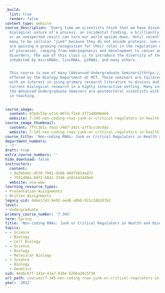 ```yaml
---
_build:
  list: true
  render: false
content_type: website
course_description: 'Every time we scientists think that we have dissected the precise
  biological nature of a process, an incidental finding, a brilliantly designed experiment,
  or an unexpected result can turn our world upside down. Until recently thought by
  many to be cellular "junk" because they do not encode proteins, non-coding RNAs
  are gaining a growing recognition for their roles in the regulation of a wide scope
  of processes, ranging from embryogenesis and development to cancer and degenerative
  disorders. The aim of this class is to introduce the diversity of the RNA world,
  inhabited by microRNAs, lincRNAs, piRNAs, and many others.


  This course is one of many [Advanced Undergraduate Seminars](https://biology.mit.edu/undergraduate/course_listings/advanced_undergraduate_seminars)
  offered by the Biology Department at MIT. These seminars are tailored for students
  with an interest in using primary research literature to discuss and learn about
  current biological research in a highly interactive setting. Many instructors of
  the Advanced Undergraduate Seminars are postdoctoral scientists with a strong interest
  in teaching.

  '
course_image:
  content: 97b4c53e-e114-06f4-f2e0-3f7140898469
  website: 7-345-non-coding-rnas-junk-or-critical-regulators-in-health-and-disease-spring-2012
course_image_thumbnail:
  content: 7ffc3b1c-fbd1-3487-342c-a7f3ccc0cdda
  website: 7-345-non-coding-rnas-junk-or-critical-regulators-in-health-and-disease-spring-2012
course_title: 'Non-coding RNAs: Junk or Critical Regulators in Health and Disease?'
department_numbers:
- '7'
draft: true
extra_course_numbers: ''
hide_download: false
instructors:
  content:
  - da365dec-d5f0-7001-d106-90d75014ad72
  - 7591d88a-8df2-6841-37d6-a581443d49eb
  website: ocw-www
learning_resource_types:
- Presentation Assignments
- Written Assignments
legacy_uid: debe1741-9e92-ae48-a9b6-921c24b2d7b2
level:
- Undergraduate
primary_course_number: '7.345'
term: Spring
title: 'Non-coding RNAs: Junk or Critical Regulators in Health and Disease?'
topics:
- - Science
  - Biology
  - Cell Biology
- - Science
  - Biology
  - Molecular Biology
- - Science
  - Biology
  - Genetics
uid: 444bcb7f-141e-43a7-936e-b266a20c5f30
url_path: courses/7-345-non-coding-rnas-junk-or-critical-regulators-in-health-and-disease-spring-2012
year: '2012'
---
```


